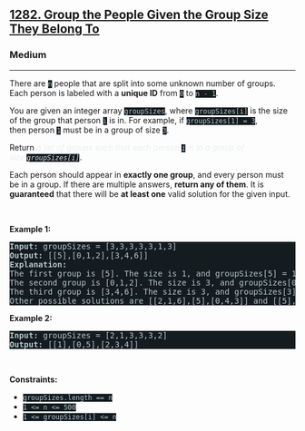 <h2><a href="https://leetcode.com/problems/group-the-people-given-the-group-size-they-belong-to/">1282. Group the People Given the Group Size They Belong To</a></h2><h3>Medium</h3><hr><div style="border-color: rgb(91, 119, 134) !important;"><p style="border-color: rgb(91, 119, 134) !important;">There are <code style="background-color: rgb(20, 28, 32) !important; color: rgb(183, 198, 205) !important; border-color: rgb(83, 109, 121) !important;">n</code> people&nbsp;that are split into some unknown number of groups. Each person is labeled with a&nbsp;<strong style="border-color: rgb(91, 119, 134) !important;">unique ID</strong>&nbsp;from&nbsp;<code style="background-color: rgb(20, 28, 32) !important; color: rgb(183, 198, 205) !important; border-color: rgb(83, 109, 121) !important;">0</code>&nbsp;to&nbsp;<code style="background-color: rgb(20, 28, 32) !important; color: rgb(183, 198, 205) !important; border-color: rgb(83, 109, 121) !important;">n - 1</code>.</p>

<p style="border-color: rgb(91, 119, 134) !important;">You are given an integer array&nbsp;<code style="background-color: rgb(20, 28, 32) !important; color: rgb(183, 198, 205) !important; border-color: rgb(83, 109, 121) !important;">groupSizes</code>, where <code style="background-color: rgb(20, 28, 32) !important; color: rgb(183, 198, 205) !important; border-color: rgb(83, 109, 121) !important;">groupSizes[i]</code>&nbsp;is the size of the group that person&nbsp;<code style="background-color: rgb(20, 28, 32) !important; color: rgb(183, 198, 205) !important; border-color: rgb(83, 109, 121) !important;">i</code>&nbsp;is in. For example, if&nbsp;<code style="background-color: rgb(20, 28, 32) !important; color: rgb(183, 198, 205) !important; border-color: rgb(83, 109, 121) !important;">groupSizes[1] = 3</code>, then&nbsp;person&nbsp;<code style="background-color: rgb(20, 28, 32) !important; color: rgb(183, 198, 205) !important; border-color: rgb(83, 109, 121) !important;">1</code>&nbsp;must be in a&nbsp;group of size&nbsp;<code style="background-color: rgb(20, 28, 32) !important; color: rgb(183, 198, 205) !important; border-color: rgb(83, 109, 121) !important;">3</code>.</p>

<p style="border-color: rgb(91, 119, 134) !important;">Return&nbsp;<em style="color: rgb(234, 238, 241) !important; border-color: rgb(91, 119, 134) !important;">a list of groups&nbsp;such that&nbsp;each person&nbsp;<code style="background-color: rgb(20, 28, 32) !important; color: rgb(222, 229, 232) !important; border-color: rgb(83, 109, 121) !important;">i</code>&nbsp;is in a group of size&nbsp;<code style="background-color: rgb(20, 28, 32) !important; color: rgb(222, 229, 232) !important; border-color: rgb(83, 109, 121) !important;">groupSizes[i]</code></em>.</p>

<p style="border-color: rgb(91, 119, 134) !important;">Each person should&nbsp;appear in&nbsp;<strong style="border-color: rgb(91, 119, 134) !important;">exactly one group</strong>,&nbsp;and every person must be in a group. If there are&nbsp;multiple answers, <strong style="border-color: rgb(91, 119, 134) !important;">return any of them</strong>. It is <strong style="border-color: rgb(91, 119, 134) !important;">guaranteed</strong> that there will be <strong style="border-color: rgb(91, 119, 134) !important;">at least one</strong> valid solution for the given input.</p>

<p style="border-color: rgb(91, 119, 134) !important;">&nbsp;</p>
<p style="border-color: rgb(91, 119, 134) !important;"><strong class="example" style="border-color: rgb(91, 119, 134) !important;">Example 1:</strong></p>

<pre style="background-color: rgb(20, 28, 32) !important; color: rgb(182, 198, 206) !important; border-color: rgb(83, 109, 122) !important;"><strong style="border-color: rgb(83, 109, 122) !important;">Input:</strong> groupSizes = [3,3,3,3,3,1,3]
<strong style="border-color: rgb(83, 109, 122) !important;">Output:</strong> [[5],[0,1,2],[3,4,6]]
<b style="border-color: rgb(83, 109, 122) !important;">Explanation:</b> 
The first group is [5]. The size is 1, and groupSizes[5] = 1.
The second group is [0,1,2]. The size is 3, and groupSizes[0] = groupSizes[1] = groupSizes[2] = 3.
The third group is [3,4,6]. The size is 3, and groupSizes[3] = groupSizes[4] = groupSizes[6] = 3.
Other possible solutions are [[2,1,6],[5],[0,4,3]] and [[5],[0,6,2],[4,3,1]].
</pre>

<p style="border-color: rgb(91, 119, 134) !important;"><strong class="example" style="border-color: rgb(91, 119, 134) !important;">Example 2:</strong></p>

<pre style="background-color: rgb(20, 28, 32) !important; color: rgb(182, 198, 206) !important; border-color: rgb(83, 109, 122) !important;"><strong style="border-color: rgb(83, 109, 122) !important;">Input:</strong> groupSizes = [2,1,3,3,3,2]
<strong style="border-color: rgb(83, 109, 122) !important;">Output:</strong> [[1],[0,5],[2,3,4]]
</pre>

<p style="border-color: rgb(91, 119, 134) !important;">&nbsp;</p>
<p style="border-color: rgb(91, 119, 134) !important;"><strong style="border-color: rgb(91, 119, 134) !important;">Constraints:</strong></p>

<ul style="border-color: rgb(91, 119, 134) !important;">
	<li style="border-color: rgb(91, 119, 134) !important;"><code style="background-color: rgb(20, 28, 32) !important; color: rgb(183, 198, 205) !important; border-color: rgb(83, 109, 121) !important;">groupSizes.length == n</code></li>
	<li style="border-color: rgb(91, 119, 134) !important;"><code style="background-color: rgb(20, 28, 32) !important; color: rgb(183, 198, 205) !important; border-color: rgb(83, 109, 121) !important;">1 &lt;= n&nbsp;&lt;= 500</code></li>
	<li style="border-color: rgb(91, 119, 134) !important;"><code style="background-color: rgb(20, 28, 32) !important; color: rgb(183, 198, 205) !important; border-color: rgb(83, 109, 121) !important;">1 &lt;=&nbsp;groupSizes[i] &lt;= n</code></li>
</ul>
</div>